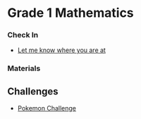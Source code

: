 # Grade 1 Mathematics
### Check In
* <a href="https://docs.google.com/forms/d/e/1FAIpQLSeviGZXD-I1-lmsXGWwYWfL_DmVxuQQzj5bI48VIIiUeSqjFg/viewform?usp=sf_link"> Let me know where you are at</a> 

### Materials 

## Challenges 
* <a href="https://MerrickMath.github.io/MerrickMath.github.io-PokemonChallenge/"> Pokemon Challenge</a> 
